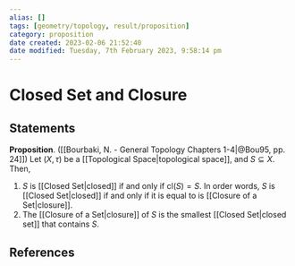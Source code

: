 ```yaml
---
alias: []
tags: [geometry/topology, result/proposition]
category: proposition
date created: 2023-02-06 21:52:40
date modified: Tuesday, 7th February 2023, 9:58:14 pm
---
```


# Closed Set and Closure

## Statements

**Proposition**. ([[Bourbaki, N. - General Topology Chapters 1-4|@Bou95, pp. 24]]) Let $(X,\tau)$ be a [[Topological Space|topological space]], and $S\subseteq X$. Then,
1. $S$ is [[Closed Set|closed]] if and only if $\mathrm{cl}(S)=S$. In order words, $S$ is [[Closed Set|closed]] if and only if it is equal to is [[Closure of a Set|closure]].
2. The [[Closure of a Set|closure]] of $S$ is the smallest [[Closed Set|closed set]] that contains $S$.

## References